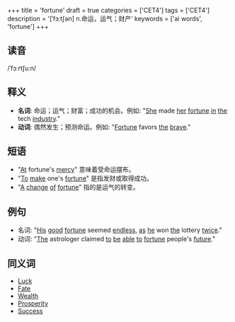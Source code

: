 +++
title = 'fortune'
draft = true
categories = ['CET4']
tags = ['CET4']
description = '[ˈfɔːt∫ən] n.命运，运气；财产'
keywords = ['ai words', 'fortune']
+++

## 读音
/ˈfɔːrtʃuːn/

## 释义
- **名词**: 命运；运气；财富；成功的机会。例如: "[She](/zh/post/she/) made [her](/zh/post/her/) [fortune](/zh/post/fortune/) [in](/zh/post/in/) [the](/zh/post/the/) tech [industry](/zh/post/industry/)."
- **动词**: 偶然发生；预测命运。例如: "[Fortune](/zh/post/fortune/) favors [the](/zh/post/the/) [brave](/zh/post/brave/)."

## 短语
- "[At](/zh/post/at/) fortune's [mercy](/zh/post/mercy/)" 意味着受命运摆布。
- "[To](/zh/post/to/) [make](/zh/post/make/) one's [fortune](/zh/post/fortune/)" 是指发财或取得成功。
- "[A](/zh/post/a/) [change](/zh/post/change/) [of](/zh/post/of/) [fortune](/zh/post/fortune/)" 指的是运气的转变。

## 例句
- 名词: "[His](/zh/post/his/) [good](/zh/post/good/) [fortune](/zh/post/fortune/) seemed [endless](/zh/post/endless/), [as](/zh/post/as/) [he](/zh/post/he/) won [the](/zh/post/the/) lottery [twice](/zh/post/twice/)."
- 动词: "[The](/zh/post/the/) astrologer claimed [to](/zh/post/to/) [be](/zh/post/be/) [able](/zh/post/able/) [to](/zh/post/to/) [fortune](/zh/post/fortune/) people's [future](/zh/post/future/)."

## 同义词
- [Luck](/zh/post/luck/)
- [Fate](/zh/post/fate/)
- [Wealth](/zh/post/wealth/)
- [Prosperity](/zh/post/prosperity/)
- [Success](/zh/post/success/)

